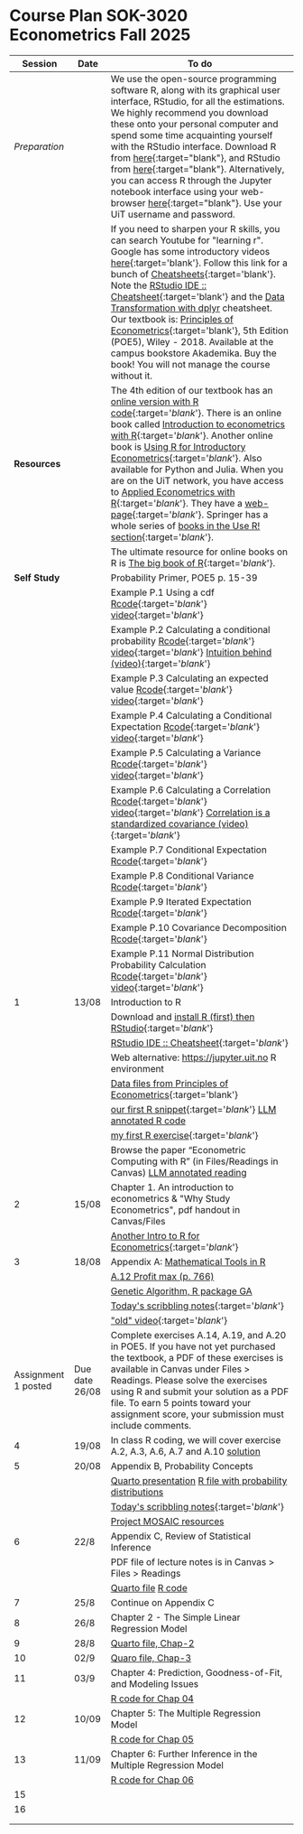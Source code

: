 # Course Plan SOK-3020 Econometrics Fall 2025

| Session  | Date | To do                                            |
|------------------|---------|------------------------------------------------------------------|
| *Preparation*    |         | We use the open-source programming software R, along with its graphical user interface, RStudio, for all the estimations. We highly recommend you download these onto your personal computer and spend some time acquainting yourself with the RStudio interface. Download R from [here](https://cloud.r-project.org/){:target="blank"}, and RStudio from [here](https://posit.co/download/rstudio-desktop/){:target="blank"}. Alternatively, you can access R through the Jupyter notebook interface using your web-browser [here](https://jupyter.uit.no){:target="blank"}. Use your UiT username and password.   |
|                  |          | If you need to sharpen your R skills, you can search Youtube for "learning r". Google has some introductory videos [here](https://www.youtube.com/playlist?list=PLOU2XLYxmsIK9qQfztXeybpHvru-TrqAP){:target='blank'}. Follow this link for a bunch of [Cheatsheets](https://posit.co/resources/cheatsheets/){:target='blank'}. Note the [RStudio IDE :: Cheatsheet](https://rstudio.github.io/cheatsheets/html/rstudio-ide.html){:target='blank'} and the [Data Transformation with dplyr](https://rstudio.github.io/cheatsheets/html/data-transformation.html) cheatsheet. Our textbook is: [Principles of Econometrics](http://principlesofeconometrics.com/poe5/poe5.html){:target='blank'}, 5th Edition (POE5), Wiley - 2018. Available at the campus bookstore Akademika. Buy the book! You will not manage the course without it. |
| **Resources** |            | The 4th edition of our textbook has an [online version with R code](https://bookdown.org/ccolonescu/RPoE4/){:target='_blank_'}. There is an online book called [Introduction to econometrics with R](https://www.econometrics-with-r.org/index.html){:target='_blank_'}. Another online book is [Using R for Introductory Econometrics](http://urfie.net){:target='_blank_'}. Also available for Python and Julia. When you are on the UiT network, you have access to [Applied Econometrics with R](https://link.springer.com/book/10.1007%2F978-0-387-77318-6){:target='_blank_'}. They have a [web-page](https://eeecon.uibk.ac.at/~zeileis/teaching/AER/){:target='_blank_'}. Springer has a whole series of [books in the Use R! section](https://link.springer.com/search?facet-series=%226991%22&facet-content-type=%22Book%22){:target='_blank_'}. |
|                  |         | The ultimate resource for online books on R is [The big book of R](https://www.bigbookofr.com/){:target='_blank_'}. |
| **Self Study** |     |  Probability Primer, POE5 p. 15-39 |
|   |   |  Example P.1 Using a cdf  [Rcode](https://raw.githubusercontent.com/uit-sok-3020-h23/uit-sok-3020-h23.github.io/main/example_p1%20using%20a%20cdf.R){:target='_blank_'}  [video](https://uit.cloud.panopto.eu/Panopto/Pages/Viewer.aspx?id=20d5f48a-e081-4ce0-b024-b0610078f235){:target='_blank_'}  |
|   |   | Example P.2 Calculating a conditional probability [Rcode](https://raw.githubusercontent.com/uit-sok-3020-h23/uit-sok-3020-h23.github.io/main/example_p2%20calculating%20a%20conditional%20probability.R){:target='_blank_'}  [video](https://uit.cloud.panopto.eu/Panopto/Pages/Viewer.aspx?id=ae78fd28-9635-41fe-a3a9-b0610078f247){:target='_blank_'}  [Intuition behind (video)](https://uit.cloud.panopto.eu/Panopto/Pages/Viewer.aspx?id=79a7b549-d8d7-4230-87fd-b0610078f23f){:target='_blank_'}  |  
|   |   | Example P.3 Calculating an expected value  [Rcode](https://raw.githubusercontent.com/uit-sok-3020-h23/uit-sok-3020-h23.github.io/main/example_p3%20calculating%20an%20expected%20value.R){:target='_blank_'}  [video](https://uit.cloud.panopto.eu/Panopto/Pages/Viewer.aspx?id=32f60538-9af0-4ea4-89f3-b0610078f0d9){:target='_blank_'}   |  
|   |   | Example P.4 Calculating a Conditional Expectation  [Rcode](https://raw.githubusercontent.com/uit-sok-3020-h23/uit-sok-3020-h23.github.io/main/example_p4%20calculating%20a%20conditional%20expectation.R){:target='_blank_'}  [video](https://uit.cloud.panopto.eu/Panopto/Pages/Viewer.aspx?id=7f00a56e-92b0-4c21-8073-b0610078f577){:target='_blank_'}   |  
|   |   | Example P.5 Calculating a Variance  [Rcode](https://raw.githubusercontent.com/uit-sok-3020-h23/uit-sok-3020-h23.github.io/main/example_p5%20calculating%20a%20variance.R){:target='_blank_'}  [video](https://uit.cloud.panopto.eu/Panopto/Pages/Viewer.aspx?id=d75b1ca0-b337-4438-b4b5-b0610078f64c){:target='_blank_'}   |  
|   |   | Example P.6 Calculating a Correlation [Rcode](https://raw.githubusercontent.com/uit-sok-3020-h23/uit-sok-3020-h23.github.io/main/example_p6%20calculating%20a%20correlation.R){:target='_blank_'}  [video](https://uit.cloud.panopto.eu/Panopto/Pages/Viewer.aspx?id=64831e5e-8ca8-41db-b18b-b0610078f747){:target='_blank_'} [Correlation is a standardized covariance (video)](https://uit.cloud.panopto.eu/Panopto/Pages/Viewer.aspx?id=068b0fb1-4f62-49c6-86f7-b0610078f56e){:target='_blank_'}   |  
|   |   | Example P.7 Conditional Expectation  [Rcode](https://raw.githubusercontent.com/uit-sok-3020-h23/uit-sok-3020-h23.github.io/main/example_p7%20conditional%20expectation.R){:target='_blank_'}     |  
|   |   | Example P.8 Conditional Variance  [Rcode](https://raw.githubusercontent.com/uit-sok-3020-h23/uit-sok-3020-h23.github.io/main/example_p8%20conditional%20variance.R){:target='_blank_'}     |  
|   |   | Example P.9 Iterated Expectation  [Rcode](https://raw.githubusercontent.com/uit-sok-3020-h23/uit-sok-3020-h23.github.io/main/example_p9%20iterated%20expectation.R){:target='_blank_'}     |  
|   |   | Example P.10 Covariance Decomposition  [Rcode](https://raw.githubusercontent.com/uit-sok-3020-h23/uit-sok-3020-h23.github.io/main/example_p10%20covariance%20decomposition.R){:target='_blank_'}   |  
|   |   | Example P.11 Normal Distribution Probability Calculation  [Rcode](https://raw.githubusercontent.com/uit-sok-3020-h23/uit-sok-3020-h23.github.io/main/example_p11-normal-distribution-probability-calculation.R){:target='_blank_'}  [video](https://uit.cloud.panopto.eu/Panopto/Pages/Viewer.aspx?id=ed10162c-003a-441f-bc7f-b06200d77a64){:target='_blank_'}   |  
| 1  |   13/08 | Introduction to R|
|    |       |   Download and [install R (first) then RStudio](https://posit.co/download/rstudio-desktop/){:target='_blank_'} |
|    |       |  [RStudio IDE :: Cheatsheet](https://rstudio.github.io/cheatsheets/html/rstudio-ide.html){:target='_blank_'}   |
|    |       |  Web alternative: <https://jupyter.uit.no> R environment | 
|    |       |  [Data files from Principles of Econometrics](https://www.principlesofeconometrics.com/poe5/poe5data.html){:target='blank'}    |
|    |       |  [our first R snippet](https://raw.githubusercontent.com/UiT-SOK-3020-H25/UiT-SOK-3020-H25.github.io/refs/heads/main/our_first_R_snippet.r){:target='_blank_'} [LLM annotated R code](https://chatgpt.com/share/6895fe8c-f40c-8011-9606-3c8886a7f9b9) |
|   |       | [my first R exercise](https://raw.githubusercontent.com/UiT-SOK-3020-H25/UiT-SOK-3020-H25.github.io/refs/heads/main/my_first_R_exercise.r){:target='_blank_'}  |
|    |    | Browse the paper “Econometric Computing with R” (in Files/Readings in Canvas) [LLM annotated reading](https://chatgpt.com/share/68960749-0960-8011-8910-1bbbe602e36f) | 
| 2  | 15/08 | Chapter 1. An introduction to econometrics & "Why Study Econometrics", pdf handout in Canvas/Files | 
|   |      |  [Another Intro to R for Econometrics](https://raw.githubusercontent.com/uit-sok-3020-H25/uit-sok-3020-H25.github.io/main/another%20intro%20to%20R%20for%20econometrics.qmd){:target='_blank_'} |
| 3  | 18/08  | Appendix A: [Mathematical Tools in R](https://raw.githubusercontent.com/uit-sok-3020-h25/uit-sok-3020-h25.github.io/main/Apdx_A_annotated.qmd)   |
|    |       | [A.12 Profit max (p. 766)](https://raw.githubusercontent.com/uit-sok-3020-h25/uit-sok-3020-h25.github.io/main/profit_maximization.qmd) |
|    |       |  [Genetic Algorithm, R package GA](https://raw.githubusercontent.com/uit-sok-3020-h25/uit-sok-3020-h25.github.io/main/opt_min_max_GA.R) | 
|   |        | [Today's scribbling notes](https://raw.githubusercontent.com/uit-sok-3020-h25/uit-sok-3020-h25.github.io/main/Notat%2018.%20aug.%202025.pdf){:target='_blank_'} |
| |  | ["old" video](https://uit.cloud.panopto.eu/Panopto/Pages/Viewer.aspx?id=e39c6666f51844efa636aee500c51b7a){:target='_blank_'}    |
| Assignment 1 posted | Due date 26/08  | Complete exercises A.14, A.19, and A.20 in POE5. If you have not yet purchased the textbook, a PDF of these exercises is available in Canvas under Files > Readings. Please solve the exercises using R and submit your solution as a PDF file. To earn 5 points toward your assignment score, your submission must include comments. |
| 4   |  19/08   |  In class R coding, we will cover exercise A.2, A.3, A.6, A.7 and A.10   [solution](https://raw.githubusercontent.com/uit-sok-3020-h25/uit-sok-3020-h25.github.io/main/Apdx_A_soln_exerc.qmd)                         |
| 5  | 20/08    | Appendix B, Probability Concepts                                |
|    |         |  [Quarto presentation](https://raw.githubusercontent.com/uit-sok-3020-h25/uit-sok-3020-h25.github.io/main/Apdx_B.qmd)  [R file with probability distributions](https://raw.githubusercontent.com/uit-sok-3020-h25/uit-sok-3020-h25.github.io/main/distribution_examples.R)                |
|   |        | [Today's scribbling notes](https://raw.githubusercontent.com/uit-sok-3020-h25/uit-sok-3020-h25.github.io/main/Notat%2020.%20aug.%202025.pdf){:target='_blank_'} |
|    |         | [Project MOSAIC resources](https://cran.r-project.org/web/packages/mosaic/index.html)                 |
|  6 | 22/8    |  Appendix C, Review of Statistical Inference                           |
|   |     |      PDF file of lecture notes is in Canvas > Files > Readings                         |
|   |     |      [Quarto file](https://raw.githubusercontent.com/uit-sok-3020-h25/uit-sok-3020-h25.github.io/main/Apdx_C_new.qmd)      [R code](https://raw.githubusercontent.com/uit-sok-3020-h25/uit-sok-3020-h25.github.io/main/teach_demos.R)                         |
|  7 |  25/8   |  Continue on Appendix C                                 |
| 8  |  26/8   |   Chapter 2 - The Simple Linear Regression Model                            |
|   9| 28/8     |  [Quarto file, Chap-2](https://github.com/UiT-SOK-3020-H25/UiT-SOK-3020-H25.github.io/blob/main/Chapter2_PPT.qmd)                            |
|10|02/9|[Quaro file, Chap-3](https://raw.githubusercontent.com/UiT-SOK-3020-H25/UiT-SOK-3020-H25.github.io/refs/heads/main/Chapter3_PPT.qmd)|
|11|03/9|Chapter 4: Prediction, Goodness-of-Fit, and Modeling Issues|
|||[R code for Chap 04](https://github.com/UiT-SOK-3020-H25/UiT-SOK-3020-H25.github.io/blob/main/Chapter_4.R)|
|12|10/09|Chapter 5: The Multiple Regression Model|
|||[R code for Chap 05](https://github.com/UiT-SOK-3020-H25/UiT-SOK-3020-H25.github.io/blob/main/Chapter_5.R)|
|13|11/09|Chapter 6: Further Inference in the Multiple Regression Model |
|||[R code for Chap 06](https://github.com/UiT-SOK-3020-H25/UiT-SOK-3020-H25.github.io/blob/main/Chapter_6.R)|
|15|||
|16|||
||||
||||






